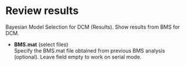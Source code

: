 # Review results  
Bayesian Model Selection for DCM (Results). Show results from BMS for DCM.   

* **BMS.mat** (select files)  
Specify the BMS.mat file obtained from previous BMS analysis (optional). Leave field empty to work on serial mode.   
